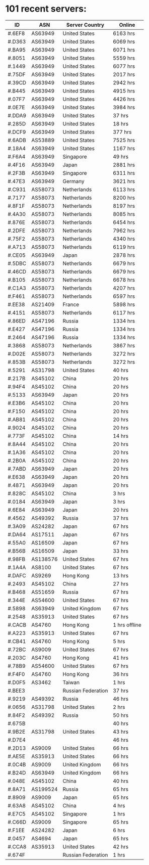 # 101 recent servers:

| ID | ASN | Server Country | Online |
| ------ | ------ | ------ | ------ |
| #.6EF8 | AS63949 | United States | 6163 hrs |
| #.D363 | AS63949 | United States | 6069 hrs |
| #.BA95 | AS63949 | United States | 6071 hrs |
| #.8051 | AS63949 | United States | 5559 hrs |
| #.1449 | AS63949 | United States | 6077 hrs |
| #.75DF | AS63949 | United States | 2017 hrs |
| #.39CD | AS63949 | United States | 2942 hrs |
| #.B445 | AS63949 | United States | 4915 hrs |
| #.07F7 | AS63949 | United States | 4426 hrs |
| #.0E7E | AS63949 | United States | 3984 hrs |
| #.DDA9 | AS63949 | United States | 37 hrs |
| #.285D | AS63949 | United States | 18 hrs |
| #.DCF9 | AS63949 | United States | 377 hrs |
| #.6ADB | AS53889 | United States | 7525 hrs |
| #.18A4 | AS63949 | United States | 1167 hrs |
| #.F6A4 | AS63949 | Singapore | 49 hrs |
| #.4F16 | AS63949 | Japan | 2881 hrs |
| #.2F3B | AS63949 | Singapore | 6311 hrs |
| #.47E3 | AS63949 | Germany | 3621 hrs |
| #.C931 | AS58073 | Netherlands | 6113 hrs |
| #.7177 | AS58073 | Netherlands | 8200 hrs |
| #.8F1F | AS58073 | Netherlands | 8197 hrs |
| #.4A30 | AS58073 | Netherlands | 8085 hrs |
| #.876E | AS58073 | Netherlands | 6454 hrs |
| #.2DFE | AS58073 | Netherlands | 7962 hrs |
| #.75F2 | AS58073 | Netherlands | 4340 hrs |
| #.A713 | AS58073 | Netherlands | 6119 hrs |
| #.CE05 | AS63949 | Japan | 2878 hrs |
| #.5DBC | AS58073 | Netherlands | 6679 hrs |
| #.46CD | AS58073 | Netherlands | 6679 hrs |
| #.B105 | AS58073 | Netherlands | 6678 hrs |
| #.C1A3 | AS58073 | Netherlands | 4207 hrs |
| #.F461 | AS58073 | Netherlands | 6597 hrs |
| #.EE38 | AS21409 | France | 5898 hrs |
| #.4151 | AS58073 | Netherlands | 6117 hrs |
| #.86ED | AS47196 | Russia | 1334 hrs |
| #.E427 | AS47196 | Russia | 1334 hrs |
| #.2464 | AS47196 | Russia | 1334 hrs |
| #.3868 | AS58073 | Netherlands | 3867 hrs |
| #.D02E | AS58073 | Netherlands | 3272 hrs |
| #.853B | AS58073 | Netherlands | 3272 hrs |
| #.5291 | AS31798 | United States | 40 hrs |
| #.217B | AS45102 | China | 20 hrs |
| #.94F4 | AS45102 | China | 20 hrs |
| #.5133 | AS63949 | Japan | 20 hrs |
| #.E3B6 | AS45102 | China | 20 hrs |
| #.F150 | AS45102 | China | 20 hrs |
| #.AB81 | AS45102 | China | 20 hrs |
| #.9024 | AS45102 | China | 20 hrs |
| #.773F | AS45102 | China | 14 hrs |
| #.8A44 | AS45102 | China | 20 hrs |
| #.1A36 | AS45102 | China | 20 hrs |
| #.2B0A | AS45102 | China | 20 hrs |
| #.7ABD | AS63949 | Japan | 20 hrs |
| #.E638 | AS63949 | Japan | 20 hrs |
| #.4871 | AS63949 | Japan | 20 hrs |
| #.828C | AS45102 | China | 3 hrs |
| #.0184 | AS63949 | Japan | 3 hrs |
| #.6E84 | AS63949 | Japan | 20 hrs |
| #.4562 | AS49392 | Russia | 37 hrs |
| #.3A09 | AS24282 | Japan | 67 hrs |
| #.DA64 | AS17511 | Japan | 67 hrs |
| #.55A0 | AS16509 | Japan | 67 hrs |
| #.B56B | AS16509 | Japan | 33 hrs |
| #.98FB | AS138576 | United States | 67 hrs |
| #.1A4A | AS8100 | United States | 67 hrs |
| #.DAFC | AS9269 | Hong Kong | 13 hrs |
| #.2493 | AS45102 | China | 27 hrs |
| #.B468 | AS51659 | Russia | 67 hrs |
| #.344E | AS54600 | United States | 67 hrs |
| #.5898 | AS63949 | United Kingdom | 67 hrs |
| #.2548 | AS35913 | United States | 67 hrs |
| #.CACB | AS4760 | Hong Kong | 1 hrs offline |
| #.A223 | AS35913 | United States | 67 hrs |
| #.CB41 | AS4760 | Hong Kong | 5 hrs |
| #.72BC | AS9009 | United States | 67 hrs |
| #.203C | AS4760 | Hong Kong | 41 hrs |
| #.78B9 | AS54600 | United States | 67 hrs |
| #.F4F0 | AS4760 | Hong Kong | 36 hrs |
| #.D0F5 | AS3462 | Taiwan | 1 hrs |
| #.BEE3 |  | Russian Federation | 37 hrs |
| #.9219 | AS49392 | Russia | 46 hrs |
| #.0656 | AS31798 | United States | 2 hrs |
| #.84F2 | AS49392 | Russia | 50 hrs |
| #.675B |  |  | 40 hrs |
| #.9B2E | AS31798 | United States | 43 hrs |
| #.D7E4 |  |  | 46 hrs |
| #.2D13 | AS9009 | United States | 66 hrs |
| #.AE5E | AS35913 | United States | 66 hrs |
| #.0C4B | AS9009 | United Kingdom | 66 hrs |
| #.B24D | AS63949 | United Kingdom | 66 hrs |
| #.048E | AS45102 | China | 40 hrs |
| #.8A71 | AS199524 | Russia | 65 hrs |
| #.8909 | AS9009 | Japan | 65 hrs |
| #.63A8 | AS45102 | China | 4 hrs |
| #.E7C5 | AS45102 | Singapore | 1 hrs |
| #.C66D | AS9009 | Singapore | 65 hrs |
| #.F1EE | AS24282 | Japan | 6 hrs |
| #.0457 | AS4694 | Japan | 65 hrs |
| #.CCA8 | AS35913 | United States | 42 hrs |
| #.674F |  | Russian Federation | 1 hrs |

